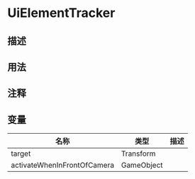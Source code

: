 # UiElementTracker
## 描述

## 用法

## 注释

## 变量
| 名称 | 类型 | 描述 |
| ----------- | ----------- | ----------- |
| target | Transform |  |  
| activateWhenInFrontOfCamera | GameObject |  |  
